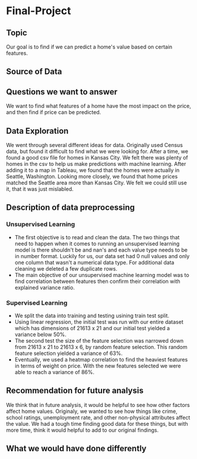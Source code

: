 # Final-Project

## Topic
Our goal is to find if we can predict a home's value based on certain features.

## Source of Data

## Questions we want to answer

We want to find what features of a home have the most impact on the price, and then find if price can be predicted.

## Data Exploration

We went through several different ideas for data. Originally used Census data, but found it difficult to find what we were looking for. After a time, we found a good csv file for homes in Kansas City. We felt there was plenty of homes in the csv to help us make predictions with machine learning. After adding it to a map in Tableau, we found that the homes were actually in Seattle, Washington. Looking more closely, we found that home prices matched the Seattle area more than Kansas City. We felt we could still use it, that it was just mislabled. 

## Description of data preprocessing

### Unsupervised Learning

- The first objective is to read and clean the data. The two things that need to happen when it comes to running an unsupervised learning model is there shouldn't be and nan's and each value type needs to be in number format. Luckily for us, our data set had 0 null values and only one column that wasn't a numerical data type. For additional data cleaning we deleted a few duplicate rows.
- The main objective of our unsupervised machine learning model was to find correlation between features then confirm their correlation with explained variance ratio.

### Supervised Learning

- We split the data into training and testing usining train test split. 
- Using linear regression, the initial test was run with our entire dataset which has dimensions of 21613 x 21 and our initial test yielded a variance below 50%.
- The second test the size of the feature selection was narrowed down from 21613 x 21 to 21613 x 6, by random feature selection. This random feature selection yielded a variance of 63%.
- Eventually, we used a heatmap correlation to find the heaviest features in terms of weight on price. With the new features selected we were able to reach a variance of 86%.

## Recommendation for future analysis

We think that in future analysis, it would be helpful to see how other factors affect home values. Originaly, we wanted to see how things like crime, school ratings, unemployment rate, and other non-physical attributes affect the value. We had a tough time finding good data for these things, but with more time, think it would helpful to add to our original findings.

## What we would have done differently


